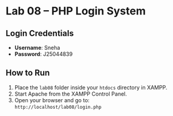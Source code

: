 # Lab 08 – PHP Login System

## Login Credentials

- **Username**: Sneha  
- **Password**: J25044839


## How to Run

1. Place the `lab08` folder inside your `htdocs` directory in XAMPP.
2. Start Apache from the XAMPP Control Panel.
3. Open your browser and go to:  
   `http://localhost/lab08/login.php`

